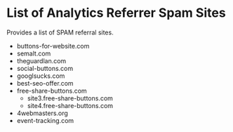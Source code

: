 # List of Analytics Referrer Spam Sites

Provides a list of SPAM referral sites.

* buttons-for-website.com
* semalt.com
* theguardlan.com
* social-buttons.com
* googlsucks.com
* best-seo-offer.com
* free-share-buttons.com
  * site3.free-share-buttons.com
  * site4.free-share-buttons.com
* 4webmasters.org
* event-tracking.com
